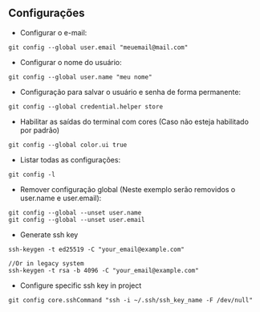 ## Configurações

- Configurar o e-mail:
```
git config --global user.email "meuemail@mail.com"
```

- Configurar o nome do usuário:
```
git config --global user.name "meu nome"
```

- Configuração para salvar o usuário e senha de forma permanente:
```
git config --global credential.helper store
```

- Habilitar as saídas do terminal com cores (Caso não esteja habilitado por padrão)
```git
git config --global color.ui true
```

- Listar todas as configurações:
```git
git config -l
```

- Remover configuração global (Neste exemplo serão removidos o user.name e user.email):
```git
git config --global --unset user.name
git config --global --unset user.email
```

- Generate ssh key
```git
ssh-keygen -t ed25519 -C "your_email@example.com" 

//Or in legacy system
ssh-keygen -t rsa -b 4096 -C "your_email@example.com"
```

- Configure specific ssh key in project
```git
git config core.sshCommand "ssh -i ~/.ssh/ssh_key_name -F /dev/null"
```

